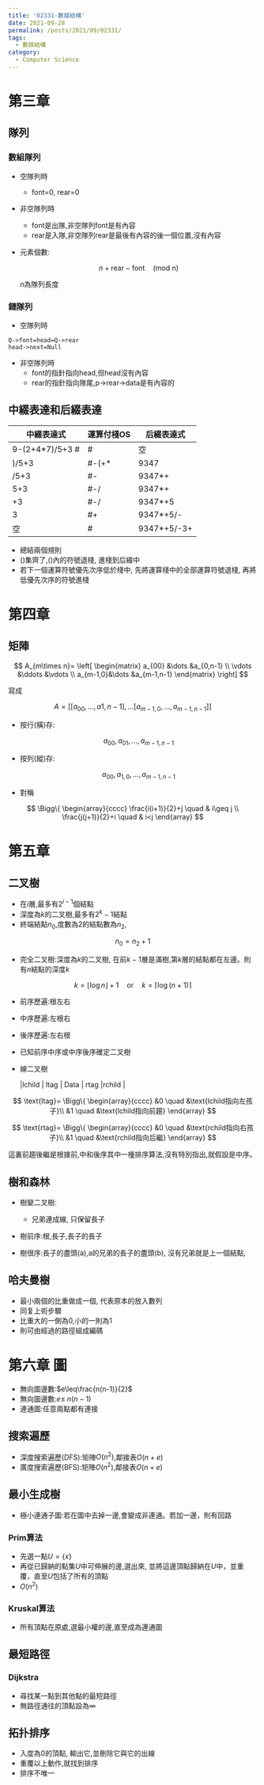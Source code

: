 ```yaml
---
title: '02331-數據結構'
date: 2021-09-28
permalink: /posts/2021/09/02331/
tags:
  - 數據結構
category:
  - Computer Science
---
```



# 第三章

## 隊列

### 數組隊列
- 空隊列時
  - font=0, rear=0
- 非空隊列時
  - font是出隊,非空隊列font是有內容
  - rear是入隊,非空隊列rear是最後有內容的後一個位置,沒有內容
- 元素個數:
  
  $$
  n+\text{rear}-\text{font} \quad \text{(mod n)}
  $$
  
  $n$為隊列長度
### 鏈隊列

- 空隊列時
  
```
Q->font=head=Q->rear
head->next=Null
```

- 非空隊列時
  - font的指針指向head,但head沒有內容
  - rear的指針指向隊尾,p->rear->data是有內容的


## 中綴表達和后綴表達

| 中綴表達式       | 運算付棧OS      | 后綴表達式      |
|  ---  |  ---  |  ---  |
|9-(2+4*7)/5+3 #      | #      |    空   |
|  )/5+3            | #-(+*      |9347
|    /5+3   |    #-   |   9347*+    |
|    5+3   |    #-/   |   9347*+    |
|    +3   |    #-/   |   9347*+5    |
|    3   |    #+   |   9347*+5/-    |
|    空  |    #   |   9347*+5/-3+    |

- 總結兩個規則
- ()集齊了,()內的符號退棧, 進棧到后綴中
- 若下一個運算符號優先次序低於棧中, 先將運算棧中的全部運算符號退棧, 再將低優先次序的符號進棧




# 第四章

## 矩陣

$$
A_{m\times n}=
\left[
\begin{matrix}
a_{00} &\dots &a_{0,n-1} \\
\vdots &\ddots &\vdots \\
a_{m-1,0}&\dots &a_{m-1,n-1}
\end{matrix}
\right]
$$

寫成

$$
A=
[[a_{00},...,a{1,n-1}],...[a_{m-1,0},...,a_{m-1,n-1}]]
$$


- 按行(橫)存:
  
  $$
    a_{00},a_{01},\dots,a_{m-1,n-1}
  $$

- 按列(縱)存:
  
  $$
    a_{00},a_{1,0},\dots,a_{m-1,n-1}
  $$

- 對稱

$$  
\Bigg\{
\begin{array}{cccc}
\frac{i(i+1)}{2}+j \quad & i\geq j  \\
\frac{j(j+1)}{2}+i \quad & i<j
\end{array}
$$


# 第五章

## 二叉樹

- 在$i$層,最多有$2^{i-1}$個結點
- 深度為$k$的二叉樹,最多有$2^{k}-1$結點
- 終端結點$n_0$,度數為2的結點數為$n_2$,

$$
n_0=n_2+1
$$

- 完全二叉樹:深度為$k$的二叉樹, 在前$k-1$層是滿樹,第$k$層的結點都在左邊。則有$n$結點的深度$k$

$$
k=\lfloor\log n\rfloor +1  \quad \text{or} \quad k=\lceil \log (n+1) \rceil
$$ 

- 前序歷遍:根左右
- 中序歷遍:左根右
- 後序歷遍:左右根
- 已知前序中序或中序後序確定二叉樹

- 線二叉樹

  |lchild       |  ltag     |   Data    | rtag      |rchild       |

$$
\text{ltag}=
\Bigg\{
\begin{array}{cccc}
&0 \quad &\text{lchild指向左孩子}\\
&1 \quad &\text{lchild指向前趨}
\end{array}
$$

$$
\text{rtag}=
\Bigg\{
\begin{array}{cccc}
&0 \quad &\text{rchild指向右孩子}\\
&1 \quad &\text{rchild指向后繼}
\end{array}
$$

這裏前趨後繼是根據前,中和後序其中一㮔排序算法,沒有特別指出,就假設是中序。

## 樹和森林

- 樹變二叉樹:
  - 兄弟連成線, 只保留長子

- 樹前序:根,長子,長子的長子
- 樹很序:長子的盡頭(a),a的兄弟的長子的盡頭(b), 沒有兄弟就是上一個結點,
  
## 哈夫曼樹
- 最小兩個的比重做成一個, 代表原本的放入數列
- 同复上術步驟
- 比重大的一側為0,小的一則為1
- 則可由經過的路徑組成編碼
  


# 第六章 圖


- 無向圖邊數:$e\leq\frac{n(n-1)}{2}$
- 無向圖邊數:$e\leq\ n(n-1)$
- 連通圖:任意兩點都有連接
  
## 搜索遍歷
- 深度搜索遍歷(DFS):矩陣$O(n^2)$,鄰接表$O(n+e)$
- 廣度搜索遍歷(BFS):矩陣$O(n^2)$,鄰接表$O(n+e)$


## 最小生成樹
- 極小連通子圖:若在圖中去掉一邊,會變成非連通。若加一邊，則有回路

### Prim算法
- 先選一點$U=\{x\}$
- 再從已歸納的點集$U$中可伸展的邊,選出來, 並將這邊頂點歸納在$U$中，並重覆，直至$U$包括了所有的頂點
- $O(n^2)$

### Kruskal算法
- 所有頂點在原處,選最小權的邊,直至成為連通圖

## 最短路徑

### Dijkstra
- 尋找某一點到其他點的最短路徑
- 無路徑通往的頂點設為$\infty$
  

## 拓扑排序
- 入度為0的頂點, 輸出它,並刪除它與它的出線
- 重覆以上動作,就找到排序
- 排序不唯一
